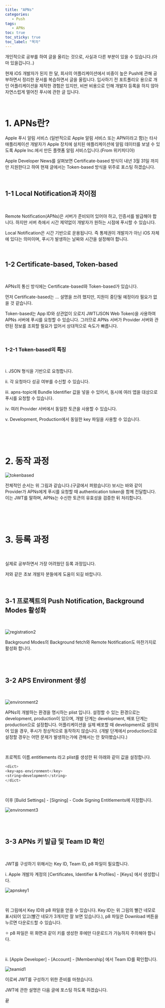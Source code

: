 ```yaml
---
title: "APNs"
categories: 
   - Push
tags:
   - APNs
toc: true
toc_sticky: true
toc_label: "목차"
---
```


개인적으로 공부를 하여 글을 올리는 것으로, 사실과 다른 부분이 있을 수 있습니다.(아마 있을겁니다..)

현재 iOS 개발자가 된지 한 달, 회사의 어플리케이션에서 비중이 높은 Push에 관해 공부하면서 정리한 문서를 복습하면서 글을 올립니다. 입사하기 전 포트폴리오 용으로 개인 어플리케이션을 제작한 경험은 있지만, 비싼 비용으로 인해 개발자 등록을 하지 않아 자연스럽게 멀어진 푸시에 관한 글 입니다.

<br/>

# 1. APNs란?

Apple 푸시 알림 서비스 (일반적으로 Apple 알림 서비스 또는 APN이라고 함)는 타사 애플리케이션 개발자가 Apple 장치에 설치된 애플리케이션에 알림 데이터를 보낼 수 있도록 Apple Inc.에서 만든 플랫폼 알림 서비스입니다.(From 위키피디아)

Apple Developer News를 살펴보면 Certificate-based 방식이 내년 3월 31일 까지만 지원한다고 하여 현재 글에서는 Token-based 방식을 위주로 포스팅 하겠습니다.

<br/>


## 1-1 Local Notification과 차이점

<br/>

Remote Notification(APNs)은 서버가 준비되어 있어야 하고, 인증서를 발급해야 합니다. 하지만 서버 측에서 시간 제약없이 개발자가 원하는 시점에 푸시할 수 있습니다.

Local Notification은 시간 기반으로 운용됩니다. 즉 통제권이 개발자가 아닌 iOS 자체에 있다는 의미이며, 푸시가 발생하는 날짜와 시간을 설정해야 합니다.

<br/>

## 1-2 Certificate-based, Token-based

<br/>

APNs의 통신 방식에는 Certificate-based와 Token-based가 있습니다.

먼저 Certificate-based는 ... 설명을 쓰려 했지만, 지원이 중단될 예정이라 필요가 없을 것 같습니다.

Token-based는 App ID와 상관없이 오로지 JWT(JSON Web Token)을 사용하여 APNs 서버에 푸시를 요청할 수 있습니다.
그러므로 APNs 서버가 Provider 서버와 관련된 정보를 조회할 필요가 없어서 상대적으로 속도가 빠릅니다.

<br/>

### 1-2-1 Token-based의 특징

<br/>

i. JSON 형식을 기반으로 요청합니다.

ii. 각 요청마다 성공 여부를 수신할 수 있습니다.

iii. apns-topic에 Bundle Identifier 값을 넣을 수 있어서, 동시에 여러 앱을 대상으로 푸시를 요청할 수 있습니다.

iv. 여러 Provider 서버에서 동일한 토큰을 사용할 수 있습니다.

v. Development, Production에서 동일한 key 파일을 사용할 수 있습니다.

<br/>
<br/>
<br/>


# 2. 동작 과정

![tokenbased](https://user-images.githubusercontent.com/61190690/98796293-91607980-244e-11eb-8ac5-ad4af2bae73d.png)

전체적인 순서는 위 그림과 같습니다.(구글에서 퍼왔습니다)
보시는 바와 같이 Provider가 APNs에게 푸시를 요청할 때 authentication token을 함께 전달합니다.
이는 JWT를 말하며, APNs는 수신한 토큰의 유효성을 검증한 뒤 처리합니다.

<br/>
<br/>
<br/>

# 3. 등록 과정

<br/>

실제로 공부하면서 가장 어려웠던 등록 과정입니다.

저와 같은 초보 개발자 분들에게 도움이 되길 바랍니다.

<br/>

## 3-1 프로젝트의 Push Notification, Background Modes 활성화

<br/>

![registration2](https://user-images.githubusercontent.com/61190690/98797136-86f2af80-244f-11eb-8370-2b45175a7863.png)

Background Modes의 Background fetch와 Remote Notification도 마찬가지로 활성화 합니다.

<br/>
<br/>

## 3-2 APS Environment 생성

<br/>

![environment2](https://user-images.githubusercontent.com/61190690/98796399-adfcb180-244e-11eb-8da4-08035e400865.png)

APNs의 개발하는 환경을 명시하는 plist 입니다. 설정할 수 있는 환경으로는 development,  production이 있으며, 개발 단계는 development, 배포 단계는 production으로 설정합니다.
어플리케이션을 실제 배포할 때 development로 설정되어 있을 경우, 푸시가 정상적으로 동작하지 않습니다.
(개발 단계에서 production으로 설정할 경우는 어떤 문제가 발생하는가에 관해서는 안 찾아봤습니다.)

<br/>

프로젝트 이름.entitlements 라고 plist를 생성한 뒤 아래와 같이 값을 설정합니다.

~~~swift
<dict>
<key>aps-environment</key>
<string>development</string>
</dict>
~~~


<br/>

이후 [Build Settings] - [Signing] - Code Signing Entitlements에 지정합니다.

![environment3](https://user-images.githubusercontent.com/61190690/98796407-afc67500-244e-11eb-99b6-5ac212976b5e.png)

<br/>
<br/>


## 3-3 APNs 키 발급 및 Team ID 확인

<br/>

JWT를 구성하기 위해서는 Key ID, Team ID, p8 파일이 필요합니다.

i. Apple 개발자 계정의 [Certificates, Identifier & Profiles] - [Keys] 에서 생성합니다.

![apnskey1](https://user-images.githubusercontent.com/61190690/98796776-1c417400-244f-11eb-91f7-6afabf721289.png)

<br/>

위 그림에서 Key ID와 p8 파일을 얻을 수 있습니다.
Key ID는 위 그림의 빨간 네모로 표시되어 있고(빨간 네모가 3개지만 잘 보면 있습니다.), p8 파일은 Download 버튼을 누르면 다운로드할 수 있습니다.

✧ p8 파일은 위 화면과 같이 키를 생성한 후에만 다운로드가 가능하지 주의해야 합니다.

<br/>

ii. [Apple Developer] - [Account] - [Membership] 에서 Team ID를 확인합니다.

![teamid1](https://user-images.githubusercontent.com/61190690/98796935-4e52d600-244f-11eb-9f5f-0f9d1f4b8639.png)
<br/>

이로써 JWT를 구성하기 위한 준비를 마쳤습니다.

JWT에 관한 설명은 다음 글에 포스팅 하도록 하겠습니다.


끝


